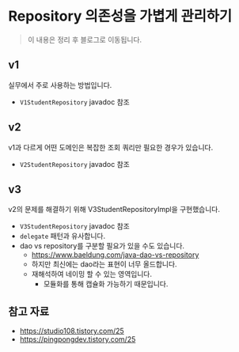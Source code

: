 # Repository 의존성을 가볍게 관리하기

> 이 내용은 정리 후 블로그로 이동됩니다.

## v1

실무에서 주로 사용하는 방법입니다.

- `V1StudentRepository` javadoc 참조

## v2

v1과 다르게 어떤 도메인은 복잡한 조회 쿼리만 필요한 경우가 있습니다.

- `V2StudentRepository` javadoc 참조

## v3

v2의 문제를 해결하기 위해 V3StudentRepositoryImpl을 구현했습니다.

- `V3StudentRepository` javadoc 참조
- `delegate` 패턴과 유사합니다.
- dao vs repository를 구분할 필요가 있을 수도 있습니다.
    - https://www.baeldung.com/java-dao-vs-repository
    - 하지만 최신에는 dao라는 표현이 너무 올드합니다.
    - 재해석하여 네이밍 할 수 있는 영역입니다.
        - 모듈화를 통해 캡슐화 가능하기 때문입니다.

## 참고 자료

- https://studio108.tistory.com/25
- https://pingpongdev.tistory.com/25
